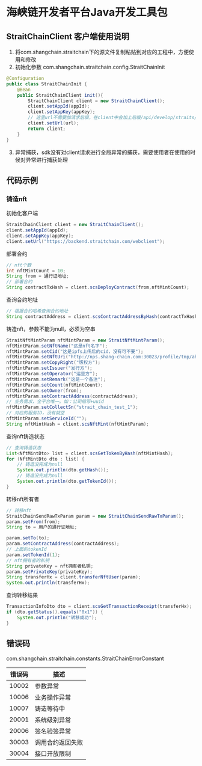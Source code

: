 # 海峡链开发者平台Java开发工具包

## StraitChainClient 客户端使用说明

1. 将com.shangchain.straitchain下的源文件复制粘贴到对应的工程中，方便使用和修改
2. 初始化参数 com.shangchain.straitchain.config.StraitChainInit
```java
@Configuration
public class StraitChainInit {
    @Bean
    public StraitChainClient init(){
        StraitChainClient client = new StraitChainClient();
        client.setAppId(appId);
        client.setAppKey(appKey);
        // 这里url不需要加请求后缀，在client中会加上后缀/api/develop/straits/action
        client.setUrl(url);
        return client;
    }
}
```
3. 异常捕获，sdk没有对client请求进行全局异常的捕获，需要使用者在使用的时候对异常进行捕获处理

## 代码示例
### 铸造nft
初始化客户端
```java
StraitChainClient client = new StraitChainClient();
client.setAppId(appId);
client.setAppKey(appKey);
client.setUrl("https://backend.straitchain.com/webclient");

```
部署合约
```java
// nft个数
int nftMintCount = 10;
String from = 通行证地址;
// 部署合约
String contractTxHash = client.scsDeployContract(from,nftMintCount);
```
查询合约地址
```java
// 根据合约哈希查询合约地址
String contractAddress = client.scsContractAddressByHash(contractTxHash);
```
铸造nft，参数不能为null，必须为空串
```java
StraitNftMintParam nftMintParam = new StraitNftMintParam();
nftMintParam.setNftName("这是nft名字");
nftMintParam.setCid("这是ipfs上传后的cid，没有可不要");
nftMintParam.setNftUri("http://nps.shang-chain.com:30023/profile/tmp/ahjdfhf.json");
nftMintParam.setCopyRight("版权方");
nftMintParam.setIssuer("发行方");
nftMintParam.setOperator("运营方");
nftMintParam.setRemark("这是一个备注");
nftMintParam.setCount(nftMintCount);
nftMintParam.setOwner(from);
nftMintParam.setContractAddress(contractAddress);
// 业务需求，全平台唯一。如：公司缩写+uuid
nftMintParam.setCollectSn("strait_chain_test_1");
// 对应的服务ID，没有就空
nftMintParam.setServiceId("");
String nftMintHash = client.scsNftMint(nftMintParam);
```
查询nft铸造状态
```java
// 查询铸造状态
List<NftMintDto> list = client.scsGetTokenByHash(nftMintHash);
for (NftMintDto dto : list) {
    // 铸造没完成为null
    System.out.println(dto.getHash());
    // 铸造没完成为null
    System.out.println(dto.getTokenId());
}
```
转移nft所有者
```java
// 转移nft
StraitChainSendRawTxParam param = new StraitChainSendRawTxParam();
param.setFrom(from);
String to = 用户的通行证地址;

param.setTo(to);
param.setContractAddress(contractAddress);
// 上面的tokenId
param.setTokenId(1);
// nft拥有者的私钥
String privateKey = nft拥有者私钥;
param.setPrivateKey(privateKey);
String transferHx = client.transferNftUser(param);
System.out.println(transferHx);
```
查询转移结果
```java
TransactionInfoDto dto = client.scsGetTransactionReceipt(transferHx);
if (dto.getStatus().equals("0x1")) {
    System.out.println("转移成功");
}
```

## 错误码 
com.shangchain.straitchain.constants.StraitChainErrorConstant

| 错误码   | 描述       |
|-------|----------|
| 10002 | 参数异常     |
| 10006 | 业务操作异常   |
| 10007 | 铸造等待中    |
| 20001 | 系统级别异常   |
| 20006 | 签名验签异常   |
| 30003 | 调用合约返回失败 |
| 30004 | 接口开放限制   |
